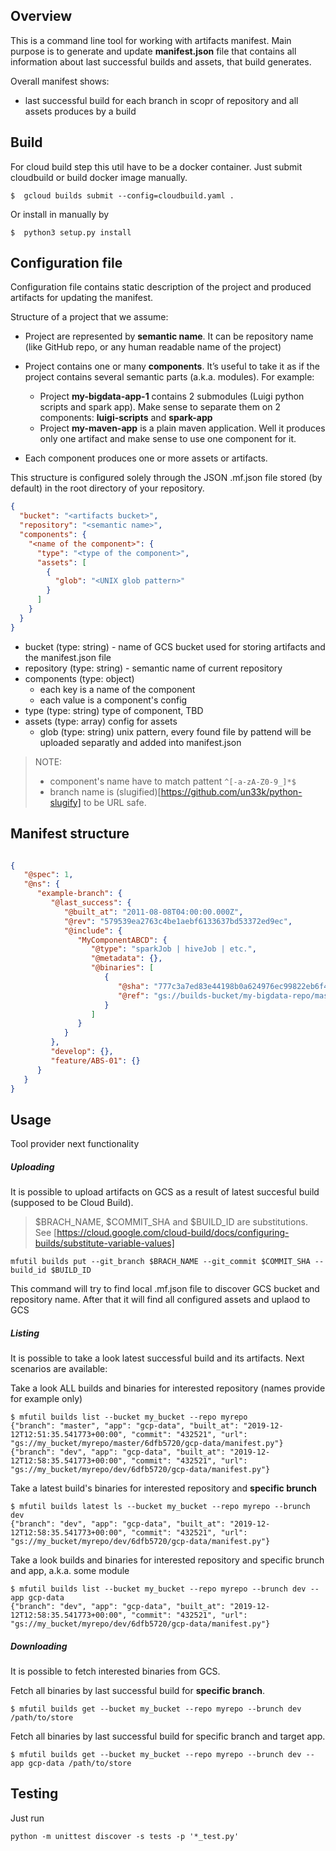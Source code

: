 ## Overview

This is a command line tool for working with artifacts manifest.
Main purpose is to generate and update **manifest.json** file that contains all information
about last successful builds and assets, that build generates.

Overall manifest shows:
- last successful build for each branch in scopr of repository and all assets produces by a build

## Build


For cloud build step this util have to be a docker container. 
Just submit cloudbuild or build docker image manually.
```
$  gcloud builds submit --config=cloudbuild.yaml .
```

Or install in manually by
```
$  python3 setup.py install
```

## Configuration file

Configuration file contains static description of the project and produced artifacts for updating the manifest.


Structure of a project that we assume:
 - Project are represented by **semantic name**.
   It can be repository name (like GitHub repo, or any human readable name of the project)

- Project contains one or many **components**. It’s useful to take it as if the project
  contains several semantic parts (a.k.a. modules). For example:
  - Project **my-bigdata-app-1** contains 2 submodules (Luigi python scripts and spark app).
    Make sense to separate them on 2 components: **luigi-scripts** and **spark-app**
  - Project **my-maven-app** is a plain maven application. Well it produces only one artifact and make
    sense to use one component for it.

- Each component produces one or more assets or artifacts.


This structure is configured solely through the JSON .mf.json file stored (by default) in the root directory of your repository.

```json
{
  "bucket": "<artifacts bucket>",
  "repository": "<semantic name>",
  "components": {
    "<name of the component>": {
      "type": "<type of the component>",
      "assets": [
        {
          "glob": "<UNIX glob pattern>"
        }
      ]
    }
  }
}

```

- bucket (type: string) - name of GCS bucket used for storing artifacts and the manifest.json file
- repository (type: string) - semantic name of current repository
- components (type: object)
    - each key is a name of the component
    - each value is a component's config
- type (type: string) type of component, TBD
- assets (type: array) config for assets
  - glob (type: string) unix pattern, every found file by pattend will be uploaded separatly and added into manifest.json


> NOTE:
> - component's name have to match pattent `^[-a-zA-Z0-9_]*$`
> - branch name is (slugified)[https://github.com/un33k/python-slugify] to be URL safe.


## Manifest structure



```json

{
   "@spec": 1,
   "@ns": {
      "example-branch": {
         "@last_success": {
            "@built_at": "2011-08-08T04:00:00.000Z",
            "@rev": "579539ea2763c4be1aebf6133637bd53372ed9ec",
            "@include": {
               "MyComponentABCD": {
                  "@type": "sparkJob | hiveJob | etc.",
                  "@metadata": {},
                  "@binaries": [
                     {
                        "@sha": "777c3a7ed83e44198b0a624976ec99822eb6f4a44bf1513eafbc7c13997cd86c",
                        "@ref": "gs://builds-bucket/my-bigdata-repo/master/579539e/MyComponentABCD/app.jar"
                     }
                  ]
               }
            }
         },
         "develop": {},
         "feature/ABS-01": {}
      }
   }
}

```

## Usage

Tool provider next functionality

##### Uploading

It is possible to upload artifacts on GCS as a result of latest succesful build (supposed to be Cloud Build).

>  $BRACH_NAME, $COMMIT_SHA and $BUILD_ID are substitutions. See [https://cloud.google.com/cloud-build/docs/configuring-builds/substitute-variable-values]


```
mfutil builds put --git_branch $BRACH_NAME --git_commit $COMMIT_SHA --build_id $BUILD_ID
```

This command will try to find local .mf.json file to discover GCS bucket and repository name. 
After that it will find all configured assets and uplaod to GCS

##### Listing

It is possible to take a look latest successful build and its artifacts. Next scenarios are available:

Take a look ALL builds and binaries for interested repository (names provide for example only)
```
$ mfutil builds list --bucket my_bucket --repo myrepo
{"branch": "master", "app": "gcp-data", "built_at": "2019-12-12T12:51:35.541773+00:00", "commit": "432521", "url": "gs://my_bucket/myrepo/master/6dfb5720/gcp-data/manifest.py"}
{"branch": "dev", "app": "gcp-data", "built_at": "2019-12-12T12:58:35.541773+00:00", "commit": "432521", "url": "gs://my_bucket/myrepo/dev/6dfb5720/gcp-data/manifest.py"}

```

Take a latest build's binaries for interested repository and **specific brunch**
```
$ mfutil builds latest ls --bucket my_bucket --repo myrepo --brunch dev
{"branch": "dev", "app": "gcp-data", "built_at": "2019-12-12T12:58:35.541773+00:00", "commit": "432521", "url": "gs://my_bucket/myrepo/dev/6dfb5720/gcp-data/manifest.py"}
```

Take a look builds and binaries for interested repository and specific brunch and app, a.k.a. some module
```
$ mfutil builds list --bucket my_bucket --repo myrepo --brunch dev --app gcp-data
{"branch": "dev", "app": "gcp-data", "built_at": "2019-12-12T12:58:35.541773+00:00", "commit": "432521", "url": "gs://my_bucket/myrepo/dev/6dfb5720/gcp-data/manifest.py"}
```


##### Downloading

It is possible to fetch interested binaries from GCS.

Fetch all binaries by last successful build for **specific branch**.

```
$ mfutil builds get --bucket my_bucket --repo myrepo --brunch dev /path/to/store
```


Fetch all binaries by last successful build for specific branch and target app.

```
$ mfutil builds get --bucket my_bucket --repo myrepo --brunch dev --app gcp-data /path/to/store 
```


## Testing

Just run
```
python -m unittest discover -s tests -p '*_test.py'
```